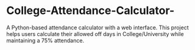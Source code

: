 # College-Attendance-Calculator-
A Python-based attendance calculator with a web interface. This project helps users calculate their allowed off days in College/University while maintaining a 75% attendance.

